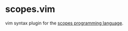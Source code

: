 scopes.vim
==========

vim syntax plugin for the [scopes programming language](http://scopes.rocks).
